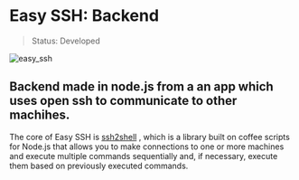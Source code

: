 # Easy SSH: Backend

> Status: Developed


![easy_ssh](https://user-images.githubusercontent.com/76015450/178142965-7970d8c4-a2e9-4e0b-8b5d-af85ad59c9b7.png)


##  Backend made in node.js from a an app which uses open ssh to communicate to other machihes.

The core of Easy SSH is <a href="https://www.npmjs.com/package/ssh2shell">ssh2shell</a> , which is a library built on coffee scripts for Node.js that allows
you to make connections to one or more machines and execute multiple commands sequentially and, if necessary, execute them based on previously executed commands.
